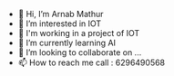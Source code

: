 - 👋 Hi, I’m Arnab Mathur
- 👀 I’m interested in IOT
- 👀 I'm working in a project of IOT
- 🌱 I’m currently learning AI 
- 💞️ I’m looking to collaborate on ...
- 📫 How to reach me call : 6296490568

<!---
mathurarnab/mathurarnab is a ✨ special ✨ repository because its `README.md` (this file) appears on your GitHub profile.
You can click the Preview link to take a look at your changes.
--->
